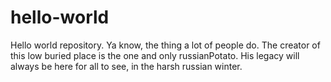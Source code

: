 # hello-world
Hello world repository. Ya know, the thing a lot of people do.
The creator of this low buried place is the one and only russianPotato. His legacy will always be here for all to see, in the harsh russian winter.
